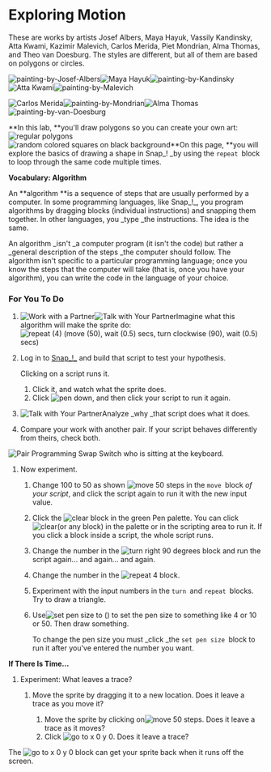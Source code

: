 # Exploring Motion

These are works by artists Josef Albers, Maya Hayuk, Vassily Kandinsky, Atta Kwami, Kazimir Malevich, Carlos Merida, Piet Mondrian, Alma Thomas, and Theo van Doesburg. The styles are different, but all of them are based on polygons or circles.

![](http://bjc.edc.org/bjc-r/img/1-introduction/Josef_Albers's_painting_'Homage_to_the_Square',_1965.jpg "painting-by-Josef-Albers")![](http://bjc.edc.org/bjc-r/img/1-introduction/GraphicArt_img/MayaHayuk1.jpg "Maya Hayuk")![](http://bjc.edc.org/bjc-r/img/1-introduction/1280px-Vassily_Kandinsky,_1926_-_Several_Circles,_Gugg_0910_25.jpg "painting-by-Kandinsky")![](http://bjc.edc.org/bjc-r/img/1-introduction/GraphicArt_img/AttaKwami_bobbo.jpg "Atta Kwami")![](http://bjc.edc.org/bjc-r/img/1-introduction/1024px-Suprematist_Composition_-_Kazimir_Malevich.jpg "painting-by-Malevich")

![](http://bjc.edc.org/bjc-r/img/1-introduction/GraphicArt_img/CarlosMerida1.jpg "Carlos Merida")![](http://bjc.edc.org/bjc-r/img/1-introduction/Piet_Mondrian_-_Lozenge_Composition_with_Yellow,_Black,_Blue,_Red,_and_Gray_-_1921_-_The_Art_Institute_of_Chicago.jpg "painting-by-Mondrian")![](http://bjc.edc.org/bjc-r/img/1-introduction/GraphicArt_img/AlmaThomas2.jpg "Alma Thomas")![](http://bjc.edc.org/bjc-r/img/1-introduction/Theo_van_Doesburg_Composition_VII_%28the_three_graces%29.jpg "painting-by-van-Doesburg")  


**In this lab, **you'll draw polygons so you can create your own art:  
![](http://bjc.edc.org/bjc-r/img/1-introduction/polygon-row.png "regular polygons")  
![](http://bjc.edc.org/bjc-r/img/1-introduction/GraphicArt_img/ColoredSquareMesh.png "random colored squares on black background")**On this page, **you will explore the basics of drawing a shape in Snap_! _by using the `repeat `block to loop through the same code multiple times.

**Vocabulary: Algorithm**

An **algorithm **is a sequence of steps that are usually performed by a computer. In some programming languages, like Snap_!_, you program algorithms by dragging blocks \(individual instructions\) and snapping them together. In other languages, you _type _the instructions. The idea is the same.

An algorithm _isn't _a computer program \(it isn't the code\) but rather a _general description of the steps _the computer should follow. The algorithm isn't specific to a particular programming language; once you know the steps that the computer will take \(that is, once you have your algorithm\), you can write the code in the language of your choice.

### For You To Do

1. ![](http://bjc.edc.org/bjc-r/img/icons/work-with-a-partner.png "Work with a Partner")![](http://bjc.edc.org/bjc-r/img/icons/talk-with-your-partner.png "Talk with Your Partner")Imagine what this algorithm will make the sprite do: ![](http://bjc.edc.org/bjc-r/img/1-introduction/repeat-4%28move-50-wait-turn-right-90-wait%29.png "repeat \(4\) \(move \(50\), wait \(0.5\) secs, turn clockwise \(90\), wait \(0.5\) secs\)")

2. Log in to [Snap_!_](http://snap.berkeley.edu/run) and build that script to test your hypothesis.

   Clicking on a script runs it.

   1. Click it, and watch what the sprite does.
   2. Click
      ![](http://bjc.edc.org/bjc-r/img/1-introduction/pen-down.png "pen down"), and then click your script to run it again.

3. ![](http://bjc.edc.org/bjc-r/img/icons/talk-with-your-partner-mini.png "Talk with Your Partner")Analyze _why _that script does what it does.

4. Compare your work with another pair. If your script behaves differently from theirs, check both.

![](http://bjc.edc.org/bjc-r/img/icons/pair-programming-swap.png "Pair Programming Swap") Switch who is sitting at the keyboard.

1. Now experiment.

   1. Change 100 to 50 as shown ![](http://bjc.edc.org/bjc-r/img/1-introduction/move-50.png "move 50 steps") in the `move `block _of your script_, and click the script again to run it with the new input value.

   2. Click the ![](http://bjc.edc.org/bjc-r/img/blocks/clear.png "clear") block in the green Pen palette. You can click ![](http://bjc.edc.org/bjc-r/img/blocks/clear.png "clear")\(or any block\) in the palette or in the scripting area to run it. If you click a block inside a script, the whole script runs.

   3. Change the number in the ![](http://bjc.edc.org/bjc-r/img/1-introduction/turn-right-90.png "turn right 90 degrees") block and run the script again... and again... and again.

   4. Change the number in the ![](http://bjc.edc.org/bjc-r/img/1-introduction/repeat-4.png "repeat 4") block.

   5. Experiment with the input numbers in the `turn `and `repeat `blocks. Try to draw a triangle.

   6. Use![](http://bjc.edc.org/bjc-r/img/blocks/set-pen-size-to-blank.png "set pen size to \(\)") to set the pen size to something like 4 or 10 or 50. Then draw something.

         To change the pen size you must _click _the `set pen size `block to run it after you've entered the number you want.

**If There Is Time...**

1. Experiment: What leaves a trace?

   1. Move the sprite by dragging it to a new location. Does it leave a trace as you move it?

      1. Move the sprite by clicking on![](http://bjc.edc.org/bjc-r/img/1-introduction/move-50.png "move 50 steps").  Does it leave a trace as it moves?
      2. Click ![](http://bjc.edc.org/bjc-r/img/blocks/go-to-x-y-0-0.png "go to x 0 y 0"). Does it leave a trace?

The ![](http://bjc.edc.org/bjc-r/img/blocks/go-to-x-y-0-0.png "go to x 0 y 0") block can get your sprite back when it runs off the screen.

